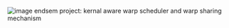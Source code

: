 ![image](https://github.com/Suresh7305/COA_LAB_REPO/assets/140541932/cd4b0c97-cf75-49fb-a1c8-fd408bee982f)
endsem project: kernal aware warp scheduler and warp sharing mechanism

